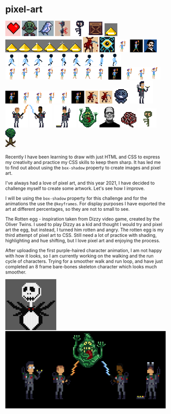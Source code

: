 # pixel-art

![Screenshot of pixel art heart](/heart/heart-300.png "Screenshot pixel art heart") ![Screenshot of pixel art rotten angry Egg](/rotten-egg/rotten-dizzy-egg-300.png "Screenshot pixel art Rotten Egg") ![Screenshot of pixel art bird](/bird/bird-300.png "Screenshot pixel art bird") ![Screenshot of pixel art robot](/robot/robot-300.png "Screenshot pixel art robot") ![Screenshot of pixel art zombie](/zombie/blue-zombie.png "Screenshot pixel art zombie") ![Screenshot of pixel art crate](/crate/crate-300.png "Screenshot pixel art crate")
![Screenshot of pixel art yellow gem](/gem/yellow-gem-animation-01.gif "Screenshot pixel art yellow gem") ![Screenshot of pixel art yellow gem sprite sheet](/gem/yellow-gem-animation.png "Screenshot pixel art yellow gem sprite sheet") ![Screenshot of pixel sprite-01](/sprite-01/sprite-01-300.png "Screenshot pixel art sprite-01") ![Screenshot of pixel sprite-02](/sprite-02/sprite-02-300.png "Screenshot pixel art sprite-02") ![Screenshot of pixel character-01](/character-01/character-01-sm.png "Screenshot pixel art character-01") ![Screenshot of pixel art character-01 animated gif](/character-01/character-01-animation.gif "Screenshot pixel art character-01 animated gif") ![Screenshot of pixel art Nikola Tesla](/nikola-tesla/nikola-tesla-sm.png "Screenshot pixel art Nikola Tesla") ![Screenshot of pixel art character walk cycle](/animated-character-walk-cycle/walk-cycle-sm.gif "Screenshot pixel art character walk cycle") ![Screenshot of pixel art character walk cycle](/animated-character-walk-cycle/walking-sprite-01-sheet.png "Screenshot pixel art character walk cycle") ![Screenshot of pixel art character run cycle sprite sheet](/character-01/character-run-sprite-sheet.png "Screenshot pixel art character run cycle sprite sheet") ![Screenshot of pixel art character run cycle](/character-01/character-run-sm.gif "Screenshot pixel art character run cycle") ![Screenshot of pixel art character jump cycle sprite sheet](/character-01/character-jump-spritesheet.png "Screenshot pixel art character jump cycle sprite sheet") ![Screenshot of pixel art character jump cycle](/character-01/character-01-jump-sm.gif "Screenshot pixel art character jump cycle") ![Screenshot of pixel art character idle sprite sheet](/character-01/character-idle-spritesheet.png "Screenshot pixel art character idle sprite sheet") ![Screenshot of pixel art character idle](/character-01/character-idle-sm.gif "Screenshot pixel art character idle") ![Screenshot of pixel red sprite idle](/sprite-01/red-sprite-idle-sm.gif "Screenshot pixel art red sprite idle pose") ![Pixel art red sprite run cycle](/sprite-01/red-sprite-run-sm.gif "Pixel art red sprite run cycle") ![Pixel art binding of Isaac - Blue Baby](/the-binding-of-isaac/blue-baby-sm.png "Pixel art the binding of Isaac - Blue Baby") ![Pixel art ghostbusters - Egon](/ghostbusters/egon-sm.png "Pixel art ghostbusters - Egon") ![Pixel art ghostbusters - Venkman](/ghostbusters/venkman-sm.png "Pixel art ghostbusters - Venkman") ![Pixel art ghostbusters - Winston](/ghostbusters/winston-sm.png "Pixel art ghostbusters - Winston") ![Pixel art ghostbusters - Ray](/ghostbusters/ray-sm.png "Pixel art ghostbusters - Ray") ![Pixel art ghostbusters - Slimer](/ghostbusters/slimer-sm.png "Pixel art ghostbusters - Slimer") ![Pixel art frankenstein's monster](frankenstein's-monster/frankenstein-sm.png "Pixel art frankenstein's monster") ![Screenshot of pixel art brain](/zombie/brain.png "Screenshot pixel art brain") ![Pixel art animated zombie](zombie/zombie-green-sm.gif "Pixel art animated zombie") ![Pixel art basic tree top down](tree-sprites/tree.png "Pixel art top down basic tree")

Recently I have been learning to draw with just HTML and CSS to express my creativity and practice my CSS skills to keep them sharp.  It has led me to find out about using the ```box-shadow``` property to create images and pixel art.

I've always had a love of pixel art, and this year 2021, I have decided to challenge myself to create some artwork.  Let's see how I improve.

I will be using the ```box-shadow``` property for this challenge and for the animations the use the ```@keyframes```.  For display purposes I have exported the art at different percentages, so they are not to small to see.

The Rotten egg - inspiration taken from Dizzy video game, created by the Oliver Twins.  I used to play Dizzy as a kid and thought I would try and pixel art the egg, but instead, I turned him rotten and angry.  The rotten egg is my third attempt of pixel art to CSS.  Still need a lot of practice with shading, highlighting and hue shifting, but I love pixel art and enjoying the process.

After uploading the first purple-haired character animation, I am not happy with how it looks, so I am currently working on the walking and the run cycle of characters.  Trying for a smoother walk and run loop, and have just completed an 8 frame bare-bones skeleton character which looks much smoother.

![Screenshot of pixel art Jack Skellington](/jack-skellington/jack.png "Screenshot pixel art Jack Skellington") ![Pixel art ghostbusters - Ghostbusters scene](/ghostbusters/ghostbusters-scene.png "Pixel art ghostbusters - ghostbusters scene")